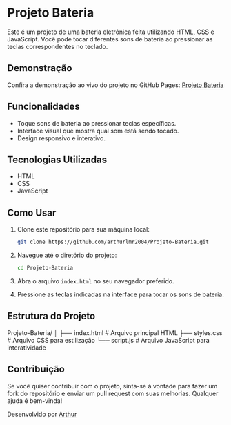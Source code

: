 # Projeto Bateria

Este é um projeto de uma bateria eletrônica feita utilizando HTML, CSS e JavaScript. Você pode tocar diferentes sons de bateria ao pressionar as teclas correspondentes no teclado.

## Demonstração

Confira a demonstração ao vivo do projeto no GitHub Pages: [Projeto Bateria](https://arthurlmr2004.github.io/Projeto-Bateria/)

## Funcionalidades

- Toque sons de bateria ao pressionar teclas específicas.
- Interface visual que mostra qual som está sendo tocado.
- Design responsivo e interativo.

## Tecnologias Utilizadas

- HTML
- CSS
- JavaScript

## Como Usar

1. Clone este repositório para sua máquina local:

    ```bash
    git clone https://github.com/arthurlmr2004/Projeto-Bateria.git
    ```

2. Navegue até o diretório do projeto:

    ```bash
    cd Projeto-Bateria
    ```

3. Abra o arquivo `index.html` no seu navegador preferido.

4. Pressione as teclas indicadas na interface para tocar os sons de bateria.

## Estrutura do Projeto
Projeto-Bateria/
│
├── index.html # Arquivo principal HTML
├── styles.css # Arquivo CSS para estilização
└── script.js # Arquivo JavaScript para interatividade

## Contribuição

Se você quiser contribuir com o projeto, sinta-se à vontade para fazer um fork do repositório e enviar um pull request com suas melhorias. Qualquer ajuda é bem-vinda!

Desenvolvido por [Arthur](https://github.com/arthurlmr2004)
